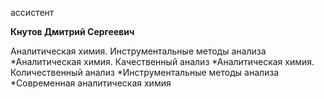 ассистент



**Кнутов Дмитрий Сергеевич**

Аналитическая химия. Инструментальные методы анализа
	*Аналитическая химия. Качественный анализ
	*Аналитическая химия. Количественный анализ
	*Инструментальные методы анализа
	*Современная аналитическая химия